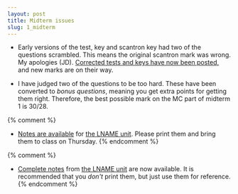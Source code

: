 ```yaml
---
layout: post
title: Midterm issues 
slug: 1_midterm
---
```


* Early versions of the test, key and scantron key had two of the questions scrambled. This means the original scantron mark was wrong. My apologies (JD). [Corrected tests and keys have now been posted,](/midterm1.html) and new marks are on their way.

* I have judged two of the questions to be too hard. These have been converted to _bonus questions_, meaning you get extra points for getting them right. Therefore, the best possible mark on the MC part of midterm 1 is 30/28.

{% comment %} 
* [Notes are available](/materials/UNAME.handouts.pdf) for [the LNAME unit](/UNAME.html). Please print them and bring them to class on Thursday.
{% endcomment %} 

{% comment %} 
* [Complete notes](/materials/UNAME.complete.pdf) from [the LNAME unit](/UNAME.html) are now available. It is recommended that you _don't_ print them, but just use them for reference.
{% endcomment %} 

